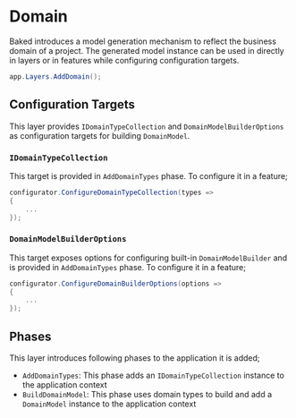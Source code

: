 # Domain

Baked introduces a model generation mechanism to reflect the business domain of
a project. The generated model instance can be used in directly in layers or in
features while configuring configuration targets.

```csharp
app.Layers.AddDomain();
```

## Configuration Targets

This layer provides `IDomainTypeCollection` and `DomainModelBuilderOptions` as
configuration targets for building `DomainModel`.

### `IDomainTypeCollection`

This target is provided in `AddDomainTypes` phase. To configure it in a feature;

```csharp
configurator.ConfigureDomainTypeCollection(types =>
{
    ...
});
```

### `DomainModelBuilderOptions`

This target exposes options for configuring built-in `DomainModelBuilder` and is
provided in `AddDomainTypes` phase. To configure it in a feature;

```csharp
configurator.ConfigureDomainBuilderOptions(options =>
{
    ...
});
```

## Phases

This layer introduces following phases to the application it is added;

- `AddDomainTypes`: This phase adds an `IDomainTypeCollection` instance to the
  application context
- `BuildDomainModel`: This phase uses domain types to build and add a
  `DomainModel` instance to the application context
